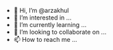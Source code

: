 - 👋 Hi, I’m @arzakhul
- 👀 I’m interested in ...
- 🌱 I’m currently learning ...
- 💞️ I’m looking to collaborate on ...
- 📫 How to reach me ...

<!---
arzakhul/arzakhul is a ✨ special ✨ repository because its `README.md` (this file) appears on your GitHub profile.
You can click the Preview link to take a look at your changes.
--->

